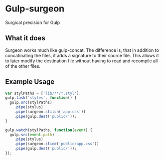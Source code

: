 # Gulp-surgeon

Surgical precision for Gulp

## What it does

Surgeon works much like gulp-concat. The difference is, that in addition to concatinating the files, it adds a signature to their source file. 
This allows it to later modify the destination file without having to read and recompile all of the other files. 

## Example Usage

```js
var stylPaths = ['lib/**/*.styl'];
gulp.task('styles', function() {
  gulp.src(stylPaths)
    .pipe(stylus)
    .pipe(surgeon.stitch('app.css'))
    .pipe(gulp.dest('public/'));
}

gulp.watch(stylPaths, function(event) {
  gulp.src(event.path)
    .pipe(stylus)
    .pipe(surgeon.slice('public/app.css'))
    .pipe(gulp.dest('public/'));
});
```
